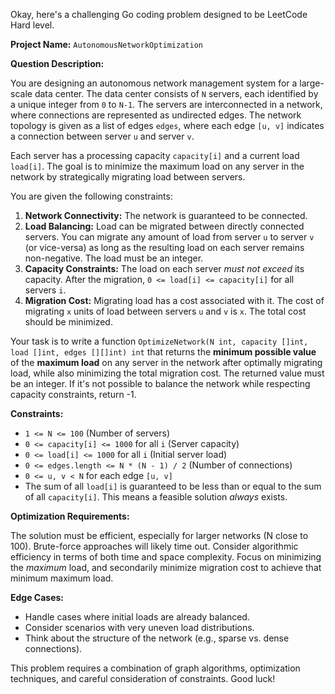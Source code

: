Okay, here's a challenging Go coding problem designed to be LeetCode Hard level.

**Project Name:** `AutonomousNetworkOptimization`

**Question Description:**

You are designing an autonomous network management system for a large-scale data center. The data center consists of `N` servers, each identified by a unique integer from `0` to `N-1`. The servers are interconnected in a network, where connections are represented as undirected edges. The network topology is given as a list of edges `edges`, where each edge `[u, v]` indicates a connection between server `u` and server `v`.

Each server has a processing capacity `capacity[i]` and a current load `load[i]`. The goal is to minimize the maximum load on any server in the network by strategically migrating load between servers.

You are given the following constraints:

1.  **Network Connectivity:** The network is guaranteed to be connected.
2.  **Load Balancing:**  Load can be migrated between directly connected servers.  You can migrate any amount of load from server `u` to server `v` (or vice-versa) as long as the resulting load on each server remains non-negative.  The load must be an integer.
3.  **Capacity Constraints:** The load on each server *must not exceed* its capacity. After the migration, `0 <= load[i] <= capacity[i]` for all servers `i`.
4.  **Migration Cost:** Migrating load has a cost associated with it. The cost of migrating `x` units of load between servers `u` and `v` is `x`. The total cost should be minimized.

Your task is to write a function `OptimizeNetwork(N int, capacity []int, load []int, edges [][]int) int` that returns the **minimum possible value** of the **maximum load** on any server in the network after optimally migrating load, while also minimizing the total migration cost. The returned value must be an integer. If it's not possible to balance the network while respecting capacity constraints, return -1.

**Constraints:**

*   `1 <= N <= 100` (Number of servers)
*   `0 <= capacity[i] <= 1000` for all `i` (Server capacity)
*   `0 <= load[i] <= 1000` for all `i` (Initial server load)
*   `0 <= edges.length <= N * (N - 1) / 2` (Number of connections)
*   `0 <= u, v < N` for each edge `[u, v]`
*   The sum of all `load[i]` is guaranteed to be less than or equal to the sum of all `capacity[i]`. This means a feasible solution *always* exists.

**Optimization Requirements:**

The solution must be efficient, especially for larger networks (N close to 100). Brute-force approaches will likely time out.  Consider algorithmic efficiency in terms of both time and space complexity. Focus on minimizing the *maximum* load, and secondarily minimize migration cost to achieve that minimum maximum load.

**Edge Cases:**

*   Handle cases where initial loads are already balanced.
*   Consider scenarios with very uneven load distributions.
*   Think about the structure of the network (e.g., sparse vs. dense connections).

This problem requires a combination of graph algorithms, optimization techniques, and careful consideration of constraints. Good luck!
